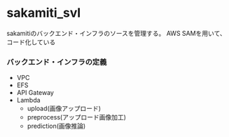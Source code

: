 # sakamiti_svl
sakamitiのバックエンド・インフラのソースを管理する。
AWS SAMを用いて、コード化している

### バックエンド・インフラの定義
- VPC
- EFS
- API Gateway
- Lambda
   - upload(画像アップロード)
   - preprocess(アップロード画像加工)
   - prediction(画像推論)
